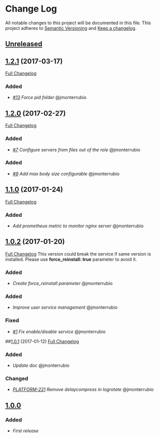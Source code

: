 # Change Log
All notable changes to this project will be documented in this file.
This project adheres to [Semantic Versioning](http://semver.org/) and [Keep a changelog](https://github.com/olivierlacan/keep-a-changelog).

## [Unreleased](https://github.com/idealista-tech/nginx-role/tree/develop)

## [1.2.1](https://github.com/idealista-tech/nginx-role/tree/1.2.1) (2017-03-17)
[Full Changelog](https://github.com/idealista-tech/nginx-role/compare/1.2.0...1.2.1)

### Added
- *[#13](https://github.com/idealista-tech/zookeeper-role/issues/13) Force pid folder* @jmonterrubio

## [1.2.0](https://github.com/idealista-tech/nginx-role/tree/1.2.0) (2017-02-27)
[Full Changelog](https://github.com/idealista-tech/nginx-role/compare/1.1.0...1.2.0)

### Added
- *[#7](https://github.com/idealista-tech/zookeeper-role/issues/7) Configure servers from files out of the role* @jmonterrubio

### Added
- *[#9](https://github.com/idealista-tech/nginx-role/issues/9) Add max body size configurable* @jmonterrubio

## [1.1.0](https://github.com/idealista-tech/nginx-role/tree/1.1.0) (2017-01-24)
[Full Changelog](https://github.com/idealista-tech/nginx-role/compare/1.0.2...1.1.0)

### Added
- *Add prometheus metric to monitor nginx server* @jmonterrubio

## [1.0.2](https://github.com/idealista-tech/nginx-role/tree/1.0.2) (2017-01-20)
[Full Changelog](https://github.com/idealista-tech/nginx-role/compare/1.0.1...1.0.2)
This version could break the service if same version is installed. Please use **force_reinstall: true** parameter to avoid it.

### Added
- *Create force_reinstall parameter* @jmonterrubio
### Added
- *Improve user service management* @jmonterrubio
### Fixed
- *[#1](https://github.com/idealista-tech/nginx-role/issues/1) Fix enable/disable service* @jmonterrubio

##[1.0.1](https://github.com/idealista-tech/nginx-role/tree/1.0.1) (2017-01-12)
[Full Changelog](https://github.com/idealista-tech/nginx-role/compare/1.0.0...1.0.1)
### Added
- *Update doc* @jmonterrubio

### Changed
- *[PLATFORM-221](http://jira.sys.idealista/browse/PLATFORM-221) Remove delaycompress in logrotate* @jmonterrubio

## [1.0.0](https://github.com/idealista-tech/nginx-role/tree/1.0.0)
### Added
- *First release*
